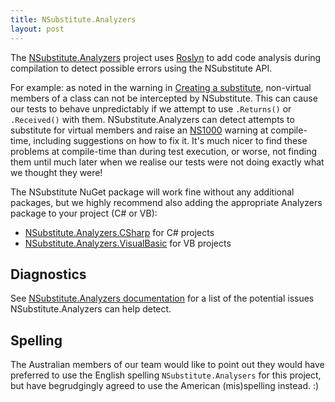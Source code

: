 ```yaml
---
title: NSubstitute.Analyzers
layout: post
---
```


The [NSubstitute.Analyzers](https://github.com/nsubstitute/NSubstitute.Analyzers) project uses [Roslyn](https://docs.microsoft.com/en-us/visualstudio/extensibility/dotnet-compiler-platform-roslyn-extensibility) to add code analysis during compilation to detect possible errors using the NSubstitute API.

For example: as noted in the warning in [Creating a substitute](/help/creating-a-substitute/), non-virtual members of a class can not be intercepted by NSubstitute. This can cause our tests to behave unpredictably if we attempt to use `.Returns()` or `.Received()` with them. NSubstitute.Analyzers can detect attempts to substitute for virtual members and raise an [NS1000](https://github.com/nsubstitute/NSubstitute.Analyzers/blob/dev/documentation/rules/NS1000.md) warning at compile-time, including suggestions on how to fix it. It's much nicer to find these problems at compile-time than during test execution, or worse, not finding them until much later when we realise our tests were not doing exactly what we thought they were!

The NSubstitute NuGet package will work fine without any additional packages, but we highly recommend also adding the appropriate Analyzers package to your project (C# or VB):

* [NSubstitute.Analyzers.CSharp](https://www.nuget.org/packages/NSubstitute.Analyzers.CSharp/) for C# projects
* [NSubstitute.Analyzers.VisualBasic](https://www.nuget.org/packages/NSubstitute.Analyzers.VisualBasic/) for VB projects

## Diagnostics

See [NSubstitute.Analyzers documentation](https://github.com/nsubstitute/NSubstitute.Analyzers/tree/dev/documentation) for a list of the potential issues NSubstitute.Analyzers can help detect.

## Spelling

The Australian members of our team would like to point out they would have preferred to use the English spelling `NSubstitute.Analysers` for this project, but have begrudgingly agreed to use the American (mis)spelling instead. :)
